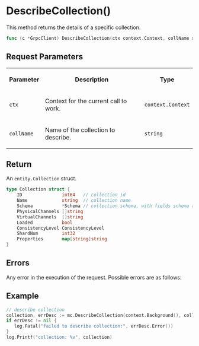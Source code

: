 # DescribeCollection()

This method returns the details of a specific collection.

```go
func (c *GrpcClient) DescribeCollection(ctx context.Context, collName string) (*entity.Collection, error)
```

## Request Parameters

<table>
   <tr>
     <th><p>Parameter</p></th>
     <th><p>Description</p></th>
     <th><p>Type</p></th>
   </tr>
   <tr>
     <td><p><code>ctx</code></p></td>
     <td><p>Context for the current call to work.</p></td>
     <td><p><code>context.Context</code></p></td>
   </tr>
   <tr>
     <td><p><code>collName</code></p></td>
     <td><p>Name of the collection to describe.</p></td>
     <td><p><code>string</code></p></td>
   </tr>
</table>

## Return

An `entity.Collection` struct.

```go
type Collection struct {
    ID               int64   // collection id
    Name             string  // collection name
    Schema           *Schema // collection schema, with fields schema and primary key definition
    PhysicalChannels []string
    VirtualChannels  []string
    Loaded           bool
    ConsistencyLevel ConsistencyLevel
    ShardNum         int32
    Properties       map[string]string
}
```

## Errors

Any error in the execution of the request. Possible errors are as follows:

## Example

```go
// describe collection
collection, errDesc := mc.DescribeCollection(context.Background(), collectionName)
if errDesc != nil {
   log.Fatal("failed to describe collection:", errDesc.Error())
}
log.Printf("collection: %v", collection)
```

